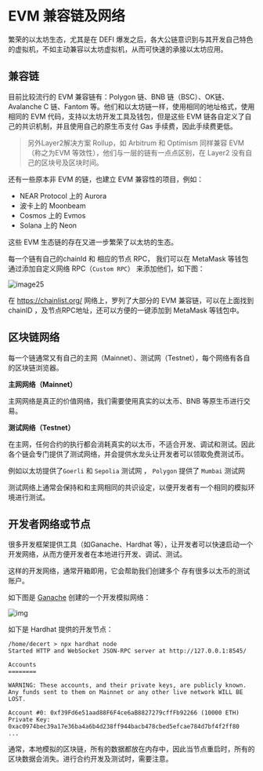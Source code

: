 # EVM 兼容链及网络

繁荣的以太坊生态，尤其是在 DEFI 爆发之后，各大公链意识到与其开发自己特色的虚拟机，不如主动兼容以太坊虚拟机，从而可快速的承接以太坊应用。

## 兼容链

目前比较流行的 EVM 兼容链有：Polygon 链、BNB 链（BSC）、OK链、Avalanche C 链、Fantom 等。他们和以太坊链一样，使用相同的地址格式，使用相同的 EVM 代码，支持以太坊开发工具及钱包，但是这些 EVM 链各自定义了自己的共识机制，并且使用自己的原生币支付 Gas 手续费，因此手续费更低。



> 另外Layer2解决方案 Rollup，如 Arbitrum 和 Optimism 同样兼容 EVM（称之为EVM 等效性），他们与一层的链有一点点区别，在 Layer2 没有自己的区块号及区块时间。



还有一些原本非 EVM 的链，也建立 EVM 兼容性的项目，例如：

- NEAR Protocol 上的 Aurora
- 波卡上的 Moonbeam
- Cosmos 上的 Evmos
- Solana 上的 Neon

这些 EVM 生态链的存在又进一步繁荣了以太坊的生态。

每一个链有自己的chainId 和 相应的节点 RPC， 我们可以在 MetaMask 等钱包通过添加自定义网络 RPC（`Custom RPC`） 来添加他们，如下图：



![image25](https://img.learnblockchain.cn/pics/20230302190804.png)





在 https://chainlist.org/ 网络上，罗列了大部分的 EVM 兼容链，可以在上面找到 chainID ，及节点RPC地址，还可以方便的一键添加到 MetaMask 等钱包中。




## 区块链网络

每一个链通常又有自己的主网（Mainnet）、测试网（Testnet），每个网络有各自的区块链浏览器。

**主网网络（Mainnet）**

主网网络是真正的价值网络，我们需要使用真实的以太币、BNB 等原生币进行交易。


**测试网络（Testnet）**

在主网，任何合约的执行都会消耗真实的以太币，不适合开发、调试和测试。因此各个链会专门提供了测试网络，并会提供水龙头让开发者可以领取免费测试币。

例如以太坊提供了`Goerli` 和 `Sepolia` 测试网 ， `Polygon` 提供了 `Mumbai` 测试网

测试网络上通常会保持和和主网相同的共识设定，以便开发者有一个相同的模拟环境进行测试。



## 开发者网络或节点

很多开发框架提供工具（如Ganache、Hardhat 等），让开发者可以快速启动一个开发网络，从而方便开发者在本地进行开发、调试、测试。

这样的开发网络，通常开箱即用，它会帮助我们创建多个 存有很多以太币的测试账户。

如下图是 [Ganache](https://www.trufflesuite.com/ganache) 创建的一个开发模拟网络：

![img](https://img.learnblockchain.cn/pics/20230306203739.png)


如下是 Hardhat 提供的开发节点：

```
/home/decert > npx hardhat node
Started HTTP and WebSocket JSON-RPC server at http://127.0.0.1:8545/

Accounts
========

WARNING: These accounts, and their private keys, are publicly known.
Any funds sent to them on Mainnet or any other live network WILL BE LOST.

Account #0: 0xf39Fd6e51aad88F6F4ce6aB8827279cffFb92266 (10000 ETH)
Private Key: 0xac0974bec39a17e36ba4a6b4d238ff944bacb478cbed5efcae784d7bf4f2ff80
...

```

通常，本地模拟的区块链，所有的数据都放在内存中，因此当节点重启时，所有的区块数据会消失。进行合约开发及测试时，需要注意。




